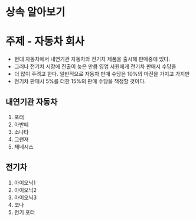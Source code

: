 # 상속 알아보기

# 주제 - 자동차 회사

- 현대 자동차에서 내연기관 자동차와 전기차 제품을 출시해 판매중에 있다.
- 그러나 전기차 시장에 진출이 늦은 만큼 영업 사원에게 전기차 판매시 수당을
- 더 많이 주려고 한다. 일반적으로 자동차 판매 수당은 10%의 마진을 가지고 가지만
- 전기차 판매시 5%를 더한 15%의 판매 수당을 책정할 것이다.

## 내연기관 자동차
1. 포터
2. 아반떼
3. 소나타
4. 그랜져
5. 제네시스

## 전기차
1. 아이오닉1
2. 아이오닉2
3. 아이오닉3
4. 코나
5. 전기 포터